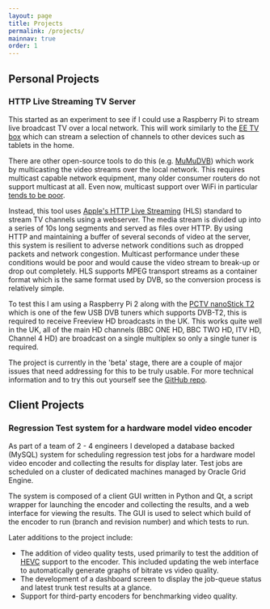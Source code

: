 ```yaml
---
layout: page
title: Projects
permalink: /projects/
mainnav: true
order: 1
---
```


## Personal Projects

### HTTP Live Streaming TV Server

This started as an experiment to see if I could use a Raspberry Pi to stream live broadcast TV over a local network. This will work similarly to the [EE TV box](https://broadband.ee.co.uk/ee-tv/ee-tv-features) which can stream a selection of channels to other devices such as tablets in the home.

There are other open-source tools to do this (e.g. [MuMuDVB](http://www.mumudvb.net/)) which work by multicasting the video streams over the local network. This requires multicast capable network equipment, many older consumer routers do not support multicast at all. Even now, multicast support over WiFi in particular [tends to be poor](http://superuser.com/questions/730288/why-do-some-wifi-routers-block-multicast-packets-going-from-wired-to-wireless).

Instead, this tool uses [Apple's HTTP Live Streaming](https://developer.apple.com/streaming/)  (HLS) standard to stream TV channels using a webserver. The media stream is divided up into a series of 10s long segments and served as files over HTTP. By using HTTP and maintaining a buffer of several seconds of video at the server, this system is resilient to adverse network conditions such as dropped packets and network congestion. Multicast performance under these conditions would be poor and would cause the video stream to break-up or drop out completely. HLS supports MPEG transport streams as a container format which is the same format used by DVB, so the conversion process is relatively simple.

To test this I am using a Raspberry Pi 2 along with the [PCTV nanoStick T2](http://www.pctvsystems.com/Products/ProductsEuropeAsia/DVBTT2products/PCTVnanoStickT2/tabid/248/language/en-GB/Default.aspx) which is one of the few USB DVB tuners which supports DVB-T2, this is required to receive Freeview HD broadcasts in the UK. This works quite well in the UK, all of the main HD channels (BBC ONE HD, BBC TWO HD, ITV HD, Channel 4 HD) are broadcast on a single multiplex so only a single tuner is required.

The project is currently in the 'beta' stage, there are a couple of major issues that need addressing for this to be truly usable. For more technical information and to try this out yourself see the [GitHub repo](https://github.com/s-knibbs/dvb2hls).

## Client Projects

### Regression Test system for a hardware model video encoder

As part of a team of 2 - 4 engineers I developed a database backed (MySQL) system for scheduling regression test jobs for a hardware model video encoder and collecting the results for display later. Test jobs are scheduled on a cluster of dedicated machines managed by Oracle Grid Engine.

The system is composed of a client GUI written in Python and Qt, a script wrapper for launching the encoder and collecting the results, and a web interface for viewing the results. The GUI is used to select which build of the encoder to run (branch and revision number) and which tests to run.

Later additions to the project include:

- The addition of video quality tests, used primarily to test the addition of [HEVC](https://en.wikipedia.org/wiki/High_Efficiency_Video_Coding) support to the encoder. This included updating the web interface to automatically generate graphs of bitrate vs video quality.
- The development of a dashboard screen to display the job-queue status and latest trunk test results at a glance.
- Support for third-party encoders for benchmarking video quality.
